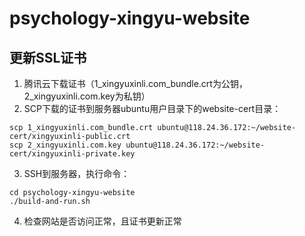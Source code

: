 # psychology-xingyu-website

## 更新SSL证书
1. 腾讯云下载证书（1_xingyuxinli.com_bundle.crt为公钥，2_xingyuxinli.com.key为私钥）
2. SCP下载的证书到服务器ubuntu用户目录下的website-cert目录：

```
scp 1_xingyuxinli.com_bundle.crt ubuntu@118.24.36.172:~/website-cert/xingyuxinli-public.crt
scp 2_xingyuxinli.com.key ubuntu@118.24.36.172:~/website-cert/xingyuxinli-private.key
```

3. SSH到服务器，执行命令：
```
cd psychology-xingyu-website
./build-and-run.sh
```

4. 检查网站是否访问正常，且证书更新正常
